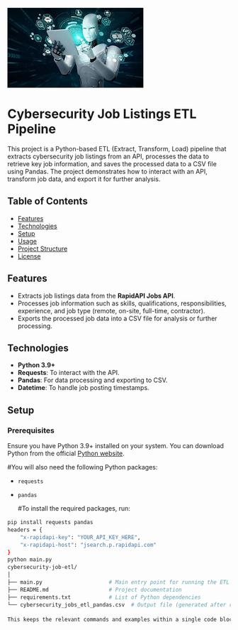 ![AI_Image2](AI_Image2.jpeg)

# Cybersecurity Job Listings ETL Pipeline

This project is a Python-based ETL (Extract, Transform, Load) pipeline that extracts cybersecurity job listings from an API, processes the data to retrieve key job information, and saves the processed data to a CSV file using Pandas. The project demonstrates how to interact with an API, transform job data, and export it for further analysis.

## Table of Contents

- [Features](#features)
- [Technologies](#technologies)
- [Setup](#setup)
- [Usage](#usage)
- [Project Structure](#project-structure)
- [License](#license)

## Features

- Extracts job listings data from the **RapidAPI Jobs API**.
- Processes job information such as skills, qualifications, responsibilities, experience, and job type (remote, on-site, full-time, contractor).
- Exports the processed job data into a CSV file for analysis or further processing.

## Technologies

- **Python 3.9+**
- **Requests**: To interact with the API.
- **Pandas**: For data processing and exporting to CSV.
- **Datetime**: To handle job posting timestamps.

## Setup

### Prerequisites

Ensure you have Python 3.9+ installed on your system. You can download Python from the official [Python website](https://www.python.org/downloads/).

  #You will also need the following Python packages:
- `requests`
- `pandas`

  #To install the required packages, run:

```bash
pip install requests pandas
headers = {
    "x-rapidapi-key": "YOUR_API_KEY_HERE",
    "x-rapidapi-host": "jsearch.p.rapidapi.com"
}
python main.py
cybersecurity-job-etl/
│
├── main.py                     # Main entry point for running the ETL pipeline
├── README.md                   # Project documentation
├── requirements.txt            # List of Python dependencies
└── cybersecurity_jobs_etl_pandas.csv  # Output file (generated after running the script)

This keeps the relevant commands and examples within a single code block for each section, as per your preference. Let me know if you'd like further adjustments!

